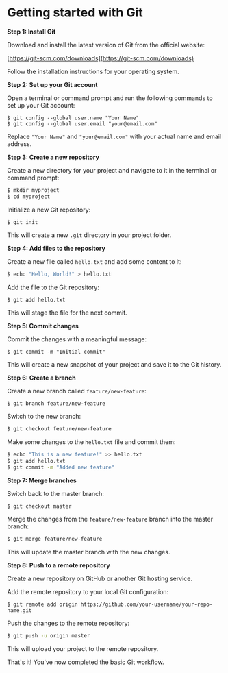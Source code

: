 # Getting started with Git

**Step 1: Install Git**

Download and install the latest version of Git from the official website:

[https://git-scm.com/downloads](https://git-scm.com/downloads)

Follow the installation instructions for your operating system.


**Step 2: Set up your Git account**

Open a terminal or command prompt and run the following commands to set up your Git account:
```
$ git config --global user.name "Your Name"
$ git config --global user.email "your@email.com"
```
Replace `"Your Name"` and `"your@email.com"` with your actual name and email address.


**Step 3: Create a new repository**

Create a new directory for your project and navigate to it in the terminal or command prompt:
```bash
$ mkdir myproject
$ cd myproject
```
 Initialize a new Git repository:
```
$ git init
```
This will create a new `.git` directory in your project folder.


**Step 4: Add files to the repository**

Create a new file called `hello.txt` and add some content to it:
```bash
$ echo "Hello, World!" > hello.txt
```
Add the file to the Git repository:
```
$ git add hello.txt
```
This will stage the file for the next commit.


**Step 5: Commit changes**

Commit the changes with a meaningful message:
```
$ git commit -m "Initial commit"
```
This will create a new snapshot of your project and save it to the Git history.


**Step 6: Create a branch**

Create a new branch called `feature/new-feature`:
```bash
$ git branch feature/new-feature
```
Switch to the new branch:
```bash
$ git checkout feature/new-feature
```
Make some changes to the `hello.txt` file and commit them:
```bash
$ echo "This is a new feature!" >> hello.txt
$ git add hello.txt
$ git commit -m "Added new feature"
```


**Step 7: Merge branches**

Switch back to the master branch:
```
$ git checkout master
```
Merge the changes from the `feature/new-feature` branch into the master branch:
```bash
$ git merge feature/new-feature
```
This will update the master branch with the new changes.


**Step 8: Push to a remote repository**

Create a new repository on GitHub or another Git hosting service.

Add the remote repository to your local Git configuration:
```
$ git remote add origin https://github.com/your-username/your-repo-name.git
```
Push the changes to the remote repository:
```bash
$ git push -u origin master
```
This will upload your project to the remote repository.

That's it! You've now completed the basic Git workflow.
